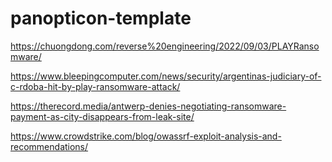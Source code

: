 # panopticon-template

https://chuongdong.com/reverse%20engineering/2022/09/03/PLAYRansomware/

https://www.bleepingcomputer.com/news/security/argentinas-judiciary-of-c-rdoba-hit-by-play-ransomware-attack/

https://therecord.media/antwerp-denies-negotiating-ransomware-payment-as-city-disappears-from-leak-site/

https://www.crowdstrike.com/blog/owassrf-exploit-analysis-and-recommendations/
